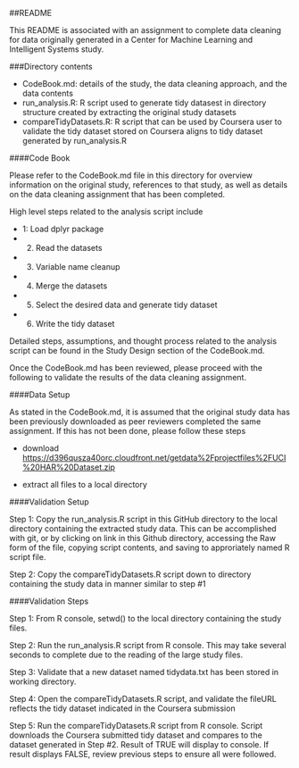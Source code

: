 ##README

This README is associated with an assignment to complete data cleaning for data originally generated in a Center for Machine Learning and Intelligent Systems study.

###Directory contents

+ CodeBook.md: details of the study, the data cleaning approach, and the data contents
+ run_analysis.R: R script used to generate tidy datasest in directory structure created by extracting the original study datasets
+ compareTidyDatasets.R: R script that can be used by Coursera user to validate the tidy dataset stored on Coursera aligns to tidy dataset generated by run_analysis.R

####Code Book

Please refer to the CodeBook.md file in this directory for overview information on the original study, references to that study, as well as details on the data cleaning assignment that has been completed.

High level steps related to the analysis script include
+ 1: Load dplyr package
+ 2. Read the datasets
+ 3. Variable name cleanup
+ 4. Merge the datasets
+ 5. Select the desired data and generate tidy dataset
+ 6. Write the tidy dataset

Detailed steps, assumptions, and thought process related to the analysis script can be found in the Study Design section of the CodeBook.md.

Once the CodeBook.md has been reviewed, please proceed with the following to validate the results of the data cleaning assignment.

####Data Setup

As stated in the CodeBook.md, it is assumed that the original study data has been previously downloaded as peer reviewers completed the same assignment.  If this has not been done, please follow these steps
  
  * download https://d396qusza40orc.cloudfront.net/getdata%2Fprojectfiles%2FUCI%20HAR%20Dataset.zip
  
  * extract all files to a local directory

####Validation Setup

Step 1: Copy the run_analysis.R script in this GitHub directory to the local directory containing the extracted study data.  This can be accomplished with git, or by clicking on link in this Github directory, accessing the Raw form of the file, copying script contents, and saving to approriately named R script file.

Step 2: Copy the compareTidyDatasets.R script down to directory containing the study data in manner similar to step #1

####Validation Steps

Step 1: From R console, setwd() to the local directory containing the study files.

Step 2: Run the run_analysis.R script from R console.  This may take several seconds to complete due to the reading of the large study files.

Step 3: Validate that a new dataset named tidydata.txt has been stored in working directory.

Step 4: Open the compareTidyDatasets.R script, and validate the fileURL reflects the tidy dataset indicated in the Coursera submission

Step 5: Run the compareTidyDatasets.R script from R console.  Script downloads the Coursera submitted tidy dataset and compares to the dataset generated in Step #2.  Result of TRUE will display to console.  If result displays FALSE, review previous steps to ensure all were followed.
